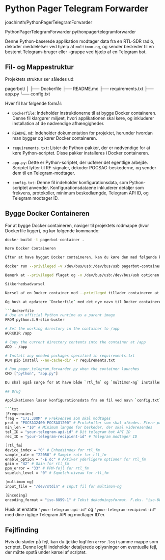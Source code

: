 # Python Pager Telegram Forwarder

joachimth/PythonPagerTelegramForwarder

PythonPagerTelegramForwarder
pythonpagertelegramforwarder

Denne Python-baserede applikation modtager data fra en RTL-SDR radio, dekoder meddelelser ved hjælp af `multimon-ng`, og sender beskeder til en bestemt Telegram-bruger eller -gruppe ved hjælp af en Telegram bot.

## Fil- og Mappestruktur

Projektets struktur ser således ud:

pagerbot/
│
├── Dockerfile
├── README.md
├── requirements.txt
├── app.py
└── config.txt

Hver fil har følgende formål:

- `Dockerfile`: Indeholder instruktionerne til at bygge Docker containeren. Denne fil klargører miljøet, hvori applikationen skal køre, og inkluderer installation af de nødvendige afhængigheder.
  
- `README.md`: Indeholder dokumentation for projektet, herunder hvordan man bygger og kører Docker containeren.
  
- `requirements.txt`: Lister de Python-pakker, der er nødvendige for at køre Python-scriptet. Disse pakker installeres i Docker containeren.
  
- `app.py`: Dette er Python-scriptet, der udfører det egentlige arbejde. Scriptet lytter til RF-signaler, dekoder POCSAG-beskederne, og sender dem til en Telegram-modtager.
  
- `config.txt`: Denne fil indeholder konfigurationsdata, som Python-scriptet anvender. Konfigurationsdataene inkluderer detaljer som frekvens, protokoller, minimum beskedlængde, Telegram API ID, og Telegram modtager ID.

## Bygge Docker Containeren

For at bygge Docker containeren, naviger til projektets rodmappe (hvor Dockerfile ligger), og kør følgende kommando:

```bash
docker build -t pagerbot-container .

Køre Docker Containeren

Efter at have bygget Docker containeren, kan du køre den med følgende kommando:

docker run --privileged -v /dev/bus/usb:/dev/bus/usb pagerbot-container

Bemærk at --privileged flaget og -v /dev/bus/usb:/dev/bus/usb optionen sikrer, at Docker containeren har adgang til USB-enheder på host-maskinen.

Sikkerhedsadvarsel

Kørsel af en Docker container med --privileged tillader containeren at få adgang til alle enheder på host-maskinen, hvilket kan have sikkerhedsmæssige implikationer. Brug denne indstilling med forsigtighed, og kun hvis det er nødvendigt for dit anvendelsesområde.

Og husk at opdatere `Dockerfile` med det nye navn til Docker containeren:

```dockerfile
# Use an official Python runtime as a parent image
FROM python:3.9-slim-buster

# Set the working directory in the container to /app
WORKDIR /app

# Copy the current directory contents into the container at /app
ADD . /app

# Install any needed packages specified in requirements.txt
RUN pip install --no-cache-dir -r requirements.txt

# Run pager_telegram_forwarder.py when the container launches
CMD ["python", "app.py"]

Du skal også sørge for at have både `rtl_fm` og `multimon-ng` installeret på din maskine. Du kan finde installationsinstruktioner til disse på deres respektive hjemmesider.

## Brug

Applikationen læser konfigurationsdata fra en fil ved navn `config.txt`, der skal være placeret i samme mappe som scriptet. `config.txt` skal indeholde følgende sektioner og indstillinger:

```txt
[Frequencies]
freq = "171.300M" # Frekvensen som skal modtages
prot = "POCSAG2400 POCSAG1200" # Protokoller som skal afkodes. Flere protokoller kan tilføjes adskilt med mellemrum
min_len = "10" # Minimum længde for beskeder, der skal videresendes
tel_ID = "your-telegram-api-id" # Dit telegram bot API ID
rec_ID = "your-telegram-recipient-id" # Telegram modtager ID

[rtl_fm]
device_index = "0" # Enhedsindex for rtl_fm
sample_rate = "22050" # Sample rate for rtl_fm
enable_option = "-E dc" # Aktiver yderligere optioner for rtl_fm
gain = "42" # Gain for rtl_fm
ppm_error = "33" # PPM-fejl for rtl_fm
squelch_level = "0" # Squelch-niveau for rtl_fm

[multimon-ng]
input_file = "/dev/stdin" # Input fil for multimon-ng

[Encoding]
encoding_format = "iso-8859-1" # Tekst dekodningsformat. F.eks. "iso-8859-1", "utf-8" osv.
```

Husk at erstatte `"your-telegram-api-id"` og `"your-telegram-recipient-id"` med dine rigtige Telegram API og modtager ID'er.

## Fejlfinding

Hvis du støder på fejl, kan du tjekke logfilen `error.log` i samme mappe som scriptet. Denne logfil indeholder detaljerede oplysninger om eventuelle fejl, der måtte opstå under kørsel af scriptet.
